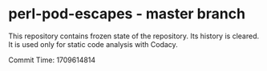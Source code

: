 # perl-pod-escapes - master branch

This repository contains frozen state of the repository.
Its history is cleared. It is used only for static code
analysis with Codacy.

Commit Time: 1709614814
